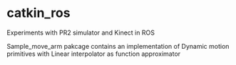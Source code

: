 # catkin_ros
Experiments with PR2 simulator and Kinect in ROS

Sample_move_arm pakcage contains an implementation of Dynamic motion primitives with Linear interpolator as function approximator
